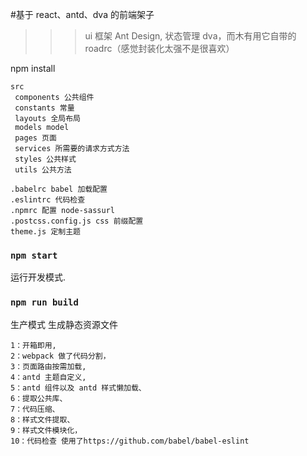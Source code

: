 #基于 react、antd、dva 的前端架子

> > > ui 框架 Ant Design,
> > > 状态管理 dva，而木有用它自带的 roadrc（感觉封装化太强不是很喜欢）

npm install

```项目结构
src
 components 公共组件
 constants 常量
 layouts 全局布局
 models model
 pages 页面
 services 所需要的请求方式方法
 styles 公共样式
 utils 公共方法

.babelrc babel 加载配置
.eslintrc 代码检查
.npmrc 配置 node-sassurl
.postcss.config.js css 前缀配置
theme.js 定制主题
```

### `npm start`

运行开发模式.<br>

### `npm run build`

生产模式 生成静态资源文件

```架子优点
1：开箱即用,
2：webpack 做了代码分割，
3：页面路由按需加载,
4：antd 主题自定义,
5：antd 组件以及 antd 样式懒加载、
6：提取公共库、
7：代码压缩、
8：样式文件提取、
9：样式文件模块化，
10：代码检查 使用了https://github.com/babel/babel-eslint
```
